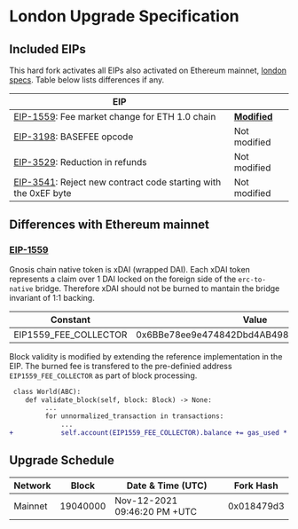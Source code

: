 # London Upgrade Specification

## Included EIPs

This hard fork activates all EIPs also activated on Ethereum mainnet, [london specs](https://github.com/ethereum/execution-specs/blob/master/network-upgrades/mainnet-upgrades/london.md). Table below lists differences if any.

| EIP |  |
| - | - |
| [EIP-1559](https://eips.ethereum.org/EIPS/eip-1559): Fee market change for ETH 1.0 chain                  | [**Modified**](#eip-1559)
| [EIP-3198](https://eips.ethereum.org/EIPS/eip-3198): BASEFEE opcode                                       | Not modified
| [EIP-3529](https://eips.ethereum.org/EIPS/eip-3529): Reduction in refunds                                 | Not modified
| [EIP-3541](https://eips.ethereum.org/EIPS/eip-3541): Reject new contract code starting with the 0xEF byte | Not modified

## Differences with Ethereum mainnet

### [EIP-1559](https://eips.ethereum.org/EIPS/eip-1559)

Gnosis chain native token is xDAI (wrapped DAI). Each xDAI token represents a claim over 1 DAI locked on the foreign side of the `erc-to-native` bridge. Therefore xDAI should not be burned to mantain the bridge invariant of 1:1 backing.

| Constant | Value |
| - | - |
| EIP1559_FEE_COLLECTOR | 0x6BBe78ee9e474842Dbd4AB4987b3CeFE88426A92 |

Block validity is modified by extending the reference implementation in the EIP. The burned fee is transfered to the pre-definied address `EIP1559_FEE_COLLECTOR` as part of block processing.

```diff
 class World(ABC):
 	def validate_block(self, block: Block) -> None:
         ...
         for unnormalized_transaction in transactions:
             ...
+            self.account(EIP1559_FEE_COLLECTOR).balance += gas_used * block.base_fee_per_gas
```

## Upgrade Schedule

| Network | Block    | Date & Time (UTC)             | Fork Hash | 
| ------- | -------- | ----------------------------- | --------- | 
| Mainnet | 19040000 | Nov-12-2021 09:46:20 PM +UTC  | 0x018479d3 | 

